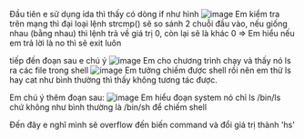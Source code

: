 Đầu tiên e sử dụng ida thì thấy có dòng if như hình
![image](https://user-images.githubusercontent.com/111769169/217061789-be75c449-b683-4163-832f-76cd1bb22527.png)
Em kiểm tra trên mạng thì đại loại lệnh strcmp() sẽ so sánh 2 chuỗi đầu vào, nếu giống nhau (bằng nhau) thì lệnh trả về giá trị 0, còn lại sẽ là khác 0
=> Em hiểu nếu em trả lời là no thì sẽ exit luôn

tiếp đến đoạn sau e chú ý
![image](https://user-images.githubusercontent.com/111769169/217062520-7cd23e51-0c1f-49d2-94e2-9c91f34447d5.png)
Em cho chương trình chạy và thấy nó ls ra các file trong shell
![image](https://user-images.githubusercontent.com/111769169/217062915-9da19056-95f0-4e04-bfe4-f8af3918b346.png)
Em tưởng chiếm được shell rồi nên em thử ls hay cat như bình thường thì thấy không tương tác được.

Em chú ý thêm đoạn sau:
![image](https://user-images.githubusercontent.com/111769169/217063283-8ad0ba43-a285-49bb-b45b-f6ad3819f34d.png)
Em hiểu đoạn system nó chỉ ls /bin/ls chứ không như bình thường là /bin/sh để chiếm shell

Đến đây e nghĩ mình sẽ overflow đến biến command và đổi giá trị thành 'hs'
